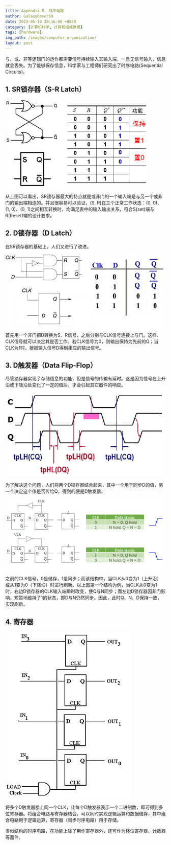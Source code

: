```yaml
---
title: Appendix B. 时序电路
author: GalaxyRover59
date: 2023-05-10 20:16:00 +0800
category: [计算机科学, 计算机组成原理]
tags: [hardware]
img_path: /images/computer_organization/
layout: post
---
```



与、或、非等逻辑门的运作都需要信号持续输入其输入端，一旦无信号输入，信息就会丢失。为了能够保存信息，科学家与工程师们研究出了时序电路(Sequential Circuits)。

## 1. SR锁存器（S-R Latch）

![或非门构成的SR锁存器与真值表](/images/SRLatch.png "SR锁存器")

从上图可以看出，SR锁存器最大的特点就是或非门的一个输入端是与另一个或非门的输出端相连的。并且很容易可以验证，(S, R)在三个正常工作状态：(0, 0)、(1, 0)、(0, 1)之间相互转换时，均满足表中的输入输出关系，符合S(set)端与R(Reset)端的设计要求。

## 2. D锁存器（D Latch）

在SR锁存器的基础上，人们又进行了改进。

![D锁存器与真值表](/images/DLatch.png "D锁存器")

首先用一个非门把D转换为S、R信号，之后分别与CLK信号连接上与门。这样，CLK信号就可以决定其是否工作。若CLK信号为0，则输出保持为先前的Q；当CLK为1时，根据输入信号D得到相应的输出信号。

## 3. D触发器（Data Flip-Flop）

尽管锁存器实现了存储信息的功能，但是信号的传输有延时。这是因为信号在上升沿或下降沿处变化了一定的值后，才会引起其它器件的响应。

![D锁存器的信号延迟](/images/signalDelay.png "D锁存器")

为了解决这个问题，人们将两个D锁存器结合起来，其中一个用于同步D的值，另一个决定这个值是否传给Q，得到的便是D触发器。

![D触发器](/images/DFlip-Flop.png "D触发器")

之前的CLK信号，0是储存，1是同步；而该结构中，当CLK从0变为1（上升沿）或从1变为0（下降沿）时进行刷新。以上图第一个结构为例，当CLK从0变为1时，右边D锁存器的CLK输入端瞬时改变，使Q与N同步；而左边D锁存器因非门影响，短暂地维持了1的状态，即D与N仍然同步。因此，此时Q、N、D保持一致，实现刷新。

## 4. 寄存器

![寄存器](/images/register.png "寄存器")


将多个D触发器接上同一个CLK，让每个D触发器表示一个二进制数，即可得到多位寄存器。将组合电路与寄存器结合，可以同时实现逻辑运算和数据储存，其中组合电路用于逻辑运算，寄存器（同步时序电路）用于存储。

类似结构的时序电路，在功能上除了用作寄存器外，还可作为移位寄存器、计数器等器件。